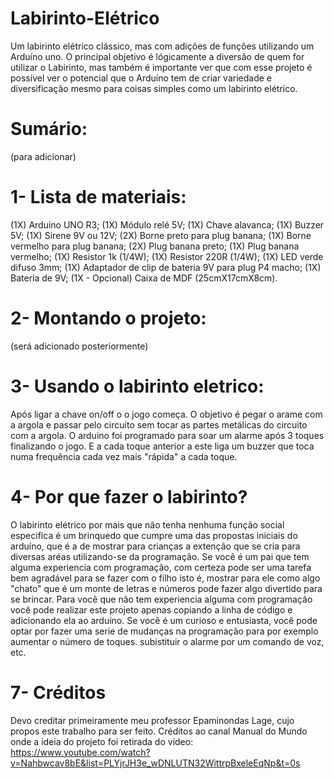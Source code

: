 # Labirinto-Elétrico

Um labirinto elétrico clássico, mas com adições de funções utilizando um Arduíno uno. O principal objetivo é lógicamente a diversão de quem for utilizar o Labirinto, mas também é importante ver que com esse projeto é possível ver o potencial que o Arduíno tem de criar variedade e diversificação mesmo para coisas simples como um labirinto elétrico.

# Sumário:
(para adicionar)

# 1- Lista de materiais:
(1X) Arduino UNO R3;
(1X) Módulo relé 5V;
(1X) Chave alavanca;
(1X) Buzzer 5V;
(1X) Sirene 9V ou 12V;
(2X) Borne preto para plug banana;
(1X) Borne vermelho para plug banana;
(2X) Plug banana preto;
(1X) Plug banana vermelho;
(1X) Resistor 1k (1/4W);
(1X) Resistor 220R (1/4W);
(1X) LED verde difuso 3mm;
(1X) Adaptador de clip de bateria 9V para plug P4 macho;
(1X) Bateria de 9V;
(1X - Opcional) Caixa de MDF (25cmX17cmX8cm).


# 2- Montando o projeto:
(será adicionado posteriormente)

# 3- Usando o labirinto eletrico:
Após ligar a chave on/off o o jogo começa.
O objetivo é pegar o arame com a argola e passar pelo circuito sem tocar as partes metálicas do circuito com a argola.
O arduino foi programado para soar um alarme após 3 toques finalizando o jogo. E a cada toque anterior a este liga um buzzer que toca numa frequência cada vez mais "rápida" a cada toque.

# 4- Por que fazer o labirinto?
O labirinto elétrico por mais que não tenha nenhuma função social especifica é um brinquedo que cumpre uma das propostas iniciais do arduíno, que é a de mostrar para crianças a extenção que se cria  para diversas aréas utilizando-se da programação. Se você é um pai que tem alguma experiencia com programação, com certeza pode ser uma tarefa bem agradável para se fazer com o filho isto é, mostrar para ele como algo "chato" que é um monte de letras e números pode fazer algo divertido para se brincar. Para você que não tem experiencia alguma com programação você pode realizar este projeto apenas copiando a linha de código e adicionando ela ao arduíno. Se você é um curioso e entusiasta, você pode optar por fazer uma serie de mudanças na programação para por exemplo aumentar o número de toques. subistituir o alarme por um comando de voz, etc.

# 7- Créditos
Devo creditar primeiramente meu professor Epaminondas Lage, cujo propos este trabalho para ser feito.
Créditos ao canal Manual do Mundo onde a ideia do projeto foi retirada do video: https://www.youtube.com/watch?v=Nahbwcav8bE&list=PLYjrJH3e_wDNLUTN32WittrpBxeleEqNp&t=0s




